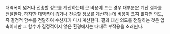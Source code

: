 대역폭이 넓거나 전송할 정보를 계산하는데 큰 비용이 드는 경우 대부분은 계산 결과를 전달한다. 하지만 대역폭이 좁거나 전송할 정보를 계산하는데 비용이 크지 않다면 의도, 즉 결정적 함수를 전달하여 수신자가 다시 계산한다. 결과 대신 의도를 전달하는 것은 압축이지만 그 함수가 결정적이지 않은 환경에서는 때때로 부작용을 초래한다.
